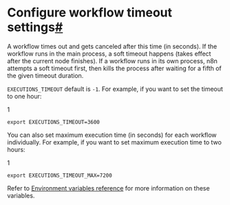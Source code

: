 [](https://github.com/n8n-io/n8n-docs/edit/main/docs/hosting/configuration/configuration-examples/execution-timeout.md "Edit this page")

# Configure workflow timeout settings[#](#configure-workflow-timeout-settings "Permanent link")

A workflow times out and gets canceled after this time (in seconds). If the workflow runs in the main process, a soft timeout happens (takes effect after the current node finishes). If a workflow runs in its own process, n8n attempts a soft timeout first, then kills the process after waiting for a fifth of the given timeout duration.

`EXECUTIONS_TIMEOUT` default is `-1`. For example, if you want to set the timeout to one hour:

1

`export EXECUTIONS_TIMEOUT=3600`

You can also set maximum execution time (in seconds) for each workflow individually. For example, if you want to set maximum execution time to two hours:

1

`export EXECUTIONS_TIMEOUT_MAX=7200`

Refer to [Environment variables reference](../../environment-variables/executions/) for more information on these variables.
